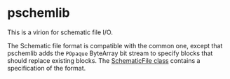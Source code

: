 pschemlib
=========

This is a virion for schematic file I/O.

The Schematic file format is compatible with the common one, except that pschemlib adds the `POpaque` ByteArray bit stream to specify blocks that should replace existing blocks. The [SchematicFile class][SchematicFile] contains a specification of the format.

[SchematicFile]: src/sofe/pschemlib/SchematicFile.php
